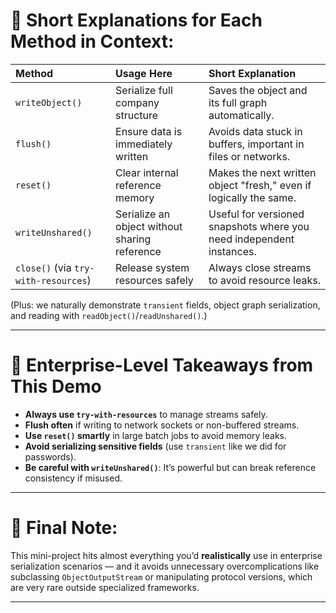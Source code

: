 # 🧠 **Short Explanations for Each Method in Context:**

| Method | Usage Here | Short Explanation |
|:------|:-----------|:-------------------|
| `writeObject()` | Serialize full company structure | Saves the object and its full graph automatically. |
| `flush()` | Ensure data is immediately written | Avoids data stuck in buffers, important in files or networks. |
| `reset()` | Clear internal reference memory | Makes the next written object "fresh," even if logically the same. |
| `writeUnshared()` | Serialize an object without sharing reference | Useful for versioned snapshots where you need independent instances. |
| `close()` (via `try-with-resources`) | Release system resources safely | Always close streams to avoid resource leaks. |

(Plus: we naturally demonstrate `transient` fields, object graph serialization, and reading with `readObject()`/`readUnshared()`.)

---

# 🏢 **Enterprise-Level Takeaways from This Demo**

- **Always use `try-with-resources`** to manage streams safely.
- **Flush often** if writing to network sockets or non-buffered streams.
- **Use `reset()` smartly** in large batch jobs to avoid memory leaks.
- **Avoid serializing sensitive fields** (use `transient` like we did for passwords).
- **Be careful with `writeUnshared()`**: It’s powerful but can break reference consistency if misused.

---

# 🎯 Final Note:

This mini-project hits almost everything you’d **realistically** use in enterprise serialization scenarios — and it avoids unnecessary overcomplications like subclassing `ObjectOutputStream` or manipulating protocol versions, which are very rare outside specialized frameworks.

---


